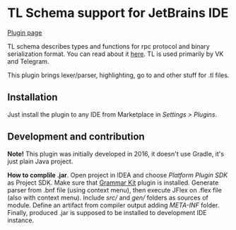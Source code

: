 # TL Schema support for JetBrains IDE

[Plugin page](https://plugins.jetbrains.com/plugin/7947-tl-schema-support)

TL schema describes types and functions for rpc protocol and binary serialization format. You can read about it [here](https://core.telegram.org/mtproto/TL). TL is used primarily by VK and Telegram.

This plugin brings lexer/parser, highlighting, go to and other stuff for .tl files.

## Installation

Just install the plugin to any IDE from Marketplace in *Settings > Plugins*.

## Development and contribution

**Note!** This plugin was initially developed in 2016, it doesn't use Gradle, it's just plain Java project.

**How to complile .jar**. Open project in IDEA and choose *Platform Plugin SDK* as Project SDK. 
Make sure that [Grammar Kit](https://plugins.jetbrains.com/plugin/6606-grammar-kit) plugin is installed. 
Generate parser from .bnf file (using context menu), then execute JFlex on .flex file (also with context menu).
Include *src/* and *gen/* folders as sources of module.
Define an artifact from compiler output adding *META-INF* folder.
Finally, produced .jar is supposed to be installed to development IDE instance.

    
